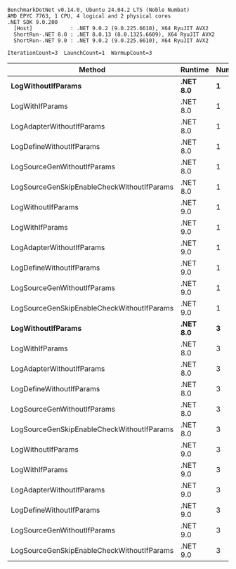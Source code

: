 ```

BenchmarkDotNet v0.14.0, Ubuntu 24.04.2 LTS (Noble Numbat)
AMD EPYC 7763, 1 CPU, 4 logical and 2 physical cores
.NET SDK 9.0.200
  [Host]            : .NET 9.0.2 (9.0.225.6610), X64 RyuJIT AVX2
  ShortRun-.NET 8.0 : .NET 8.0.13 (8.0.1325.6609), X64 RyuJIT AVX2
  ShortRun-.NET 9.0 : .NET 9.0.2 (9.0.225.6610), X64 RyuJIT AVX2

IterationCount=3  LaunchCount=1  WarmupCount=3  

```
| Method                                     | Runtime  | Number | Mean      | Error     | StdDev   | Min       | Max       | Gen0   | Allocated |
|------------------------------------------- |--------- |------- |----------:|----------:|---------:|----------:|----------:|-------:|----------:|
| **LogWithoutIfParams**                         | **.NET 8.0** | **1**      |  **58.90 ns** |  **8.023 ns** | **0.440 ns** |  **58.43 ns** |  **59.31 ns** | **0.0052** |      **88 B** |
| LogWithIfParams                            | .NET 8.0 | 1      |  57.48 ns |  5.626 ns | 0.308 ns |  57.18 ns |  57.79 ns | 0.0052 |      88 B |
| LogAdapterWithoutIfParams                  | .NET 8.0 | 1      |  57.34 ns |  1.543 ns | 0.085 ns |  57.27 ns |  57.44 ns | 0.0052 |      88 B |
| LogDefineWithoutIfParams                   | .NET 8.0 | 1      |  19.89 ns |  0.057 ns | 0.003 ns |  19.89 ns |  19.90 ns |      - |         - |
| LogSourceGenWithoutIfParams                | .NET 8.0 | 1      |  20.09 ns |  1.391 ns | 0.076 ns |  20.02 ns |  20.17 ns |      - |         - |
| LogSourceGenSkipEnableCheckWithoutIfParams | .NET 8.0 | 1      |  19.25 ns |  0.566 ns | 0.031 ns |  19.22 ns |  19.28 ns |      - |         - |
| LogWithoutIfParams                         | .NET 9.0 | 1      |  55.92 ns |  5.771 ns | 0.316 ns |  55.59 ns |  56.22 ns | 0.0052 |      88 B |
| LogWithIfParams                            | .NET 9.0 | 1      |  57.69 ns |  4.283 ns | 0.235 ns |  57.46 ns |  57.93 ns | 0.0052 |      88 B |
| LogAdapterWithoutIfParams                  | .NET 9.0 | 1      |  62.21 ns |  5.704 ns | 0.313 ns |  61.86 ns |  62.47 ns | 0.0052 |      88 B |
| LogDefineWithoutIfParams                   | .NET 9.0 | 1      |  20.06 ns |  1.541 ns | 0.084 ns |  19.98 ns |  20.15 ns |      - |         - |
| LogSourceGenWithoutIfParams                | .NET 9.0 | 1      |  19.97 ns |  0.362 ns | 0.020 ns |  19.96 ns |  19.99 ns |      - |         - |
| LogSourceGenSkipEnableCheckWithoutIfParams | .NET 9.0 | 1      |  19.37 ns |  4.823 ns | 0.264 ns |  19.22 ns |  19.68 ns |      - |         - |
| **LogWithoutIfParams**                         | **.NET 8.0** | **3**      | **181.71 ns** |  **5.171 ns** | **0.283 ns** | **181.39 ns** | **181.92 ns** | **0.0157** |     **264 B** |
| LogWithIfParams                            | .NET 8.0 | 3      | 170.68 ns |  4.785 ns | 0.262 ns | 170.44 ns | 170.96 ns | 0.0157 |     264 B |
| LogAdapterWithoutIfParams                  | .NET 8.0 | 3      | 175.35 ns | 16.701 ns | 0.915 ns | 174.53 ns | 176.33 ns | 0.0157 |     264 B |
| LogDefineWithoutIfParams                   | .NET 8.0 | 3      |  60.47 ns |  0.412 ns | 0.023 ns |  60.44 ns |  60.49 ns |      - |         - |
| LogSourceGenWithoutIfParams                | .NET 8.0 | 3      |  58.71 ns |  3.262 ns | 0.179 ns |  58.61 ns |  58.92 ns |      - |         - |
| LogSourceGenSkipEnableCheckWithoutIfParams | .NET 8.0 | 3      |  60.12 ns |  3.918 ns | 0.215 ns |  59.98 ns |  60.37 ns |      - |         - |
| LogWithoutIfParams                         | .NET 9.0 | 3      | 165.63 ns | 10.813 ns | 0.593 ns | 165.21 ns | 166.31 ns | 0.0157 |     264 B |
| LogWithIfParams                            | .NET 9.0 | 3      | 166.56 ns |  9.667 ns | 0.530 ns | 166.04 ns | 167.10 ns | 0.0157 |     264 B |
| LogAdapterWithoutIfParams                  | .NET 9.0 | 3      | 170.82 ns | 14.551 ns | 0.798 ns | 170.04 ns | 171.64 ns | 0.0157 |     264 B |
| LogDefineWithoutIfParams                   | .NET 9.0 | 3      |  59.50 ns |  5.652 ns | 0.310 ns |  59.30 ns |  59.85 ns |      - |         - |
| LogSourceGenWithoutIfParams                | .NET 9.0 | 3      |  59.25 ns |  3.619 ns | 0.198 ns |  59.13 ns |  59.48 ns |      - |         - |
| LogSourceGenSkipEnableCheckWithoutIfParams | .NET 9.0 | 3      |  57.04 ns |  0.238 ns | 0.013 ns |  57.02 ns |  57.05 ns |      - |         - |
